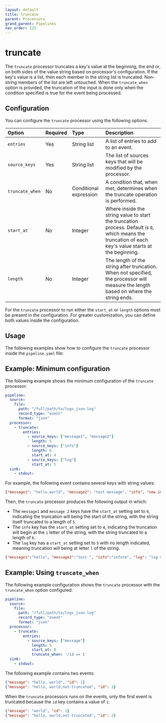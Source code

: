 ```yaml
---
layout: default
title: truncate
parent: Processors
grand_parent: Pipelines
nav_order: 121
---
```


# truncate

The `truncate` processor truncates a key's value at the beginning, the end or, on both sides of the value string based on processor's configuration. If the key's value is a list, then each member in the string list is truncated. Non-string members of the list are left untouched. When the `truncate_when` option is provided, the truncation of the input is done only when the condition specified is true for the event being processed.

## Configuration

You can configure the `truncate` processor using the following options.

Option | Required | Type | Description
:--- | :--- | :--- | :---
`entries` | Yes | String list | A list of entries to add to an event.
`source_keys` | Yes | String list | The list of sources keys that will be modified by the processor.
`truncate_when` | No | Conditional expression | A condition that, when met, determines when the truncate operation is performed. 
`start_at` | No | Integer | Where inside the string value to start the truncation process. Default is `0`, which means the truncation of each key's value starts at the beginning.
`length` | No | Integer| The length of the string after truncation. When not specified, the processor will measure the length based on where the string ends.

For the `truncate` processor to run either the `start_at` or `length` options must be present in the configuration. For greater customization, you can define both values inside the configuration. 

## Usage

The following examples show how to configure the `truncate` processor inside the `pipeline.yaml` file:

## Example: Minimum configuration

The following example shows the minimum configuration of the `truncate` processor:

```yaml
pipeline:
  source:
    file:
      path: "/full/path/to/logs_json.log"
      record_type: "event"
      format: "json"
  processor:
    - truncate:
        entries:
          - source_keys: ["message1", "message2"]
            length: 5
          - source_keys: ["info"]
            length: 6
            start_at: 4
          - source_keys: ["log"]
            start_at: 5
  sink:
    - stdout:
```

For example, the following event contains several keys with string values:

```json
{"message1": "hello,world", "message2": "test message", "info", "new information", "log": "test log message"}
```

Then, the `truncate` processor produces the following output in which: 

- The `message1` and `message 2` keys have the `start_at` setting set to `0`, indicating the truncation will being the start of the string, with the string itself truncated to a length of `5`.
- The `info` key has the `start_at` setting set to `4`, indicating the truncation will begin at the `i` letter of the string, with the string truncated to a length of `6`.
- The `log` key has a `start_at` setting set to `5` with no length indicated, meaning truncation will being at letter `l` of the string.

```json
{"message1":"hello", "message2":"test ", "info":"inform", "log": "log message"}
```


## Example: Using `truncate_when`

The following example configuration shows the `truncate` processor with the `truncate_when` option configured:

```yaml
pipeline:
  source:
    file:
      path: "/full/path/to/logs_json.log"
      record_type: "event"
      format: "json"
  processor:
    - truncate:
        entries:
          - source_keys: ["message"]
            length: 5
            start_at: 8
            truncate_when: '/id == 1'
  sink:
    - stdout:
```

The following example contains two events:

```json
{"message": "hello, world", "id": 1}
{"message": "hello, world,not-truncated", "id": 2}
```

When the `truncate` processors runs on the events, only the first event is truncated because the `id` key contains a value of `1`:

```json
{"message": "world", "id": 1}
{"message": "hello, world,not-truncated", "id": 2}
```
